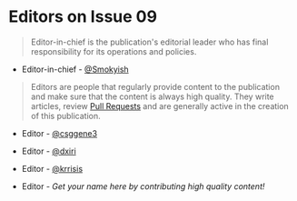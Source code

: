 # Editors on Issue 09

> Editor-in-chief is the publication's editorial leader who has final responsibility for its operations and policies.

- Editor-in-chief - [@Smokyish](https://github.com/Smokyish)

> Editors are people that regularly provide content to the publication and make sure that the content is always high quality. They write articles, review [Pull Requests](https://github.com/aragon/aragon-monthly/pulls) and are generally active in the creation of this publication.

- Editor - [@csggene3](https://github.com/csggene3)
- Editor - [@dxiri](https://github.com/dxiri)
- Editor - [@krrisis](https://github.com/krrisis)


- Editor - _Get your name here by contributing high quality content!_
